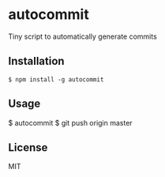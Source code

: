 
# autocommit

Tiny script to automatically generate commits

## Installation

    $ npm install -g autocommit

## Usage

  $ autocommit
  $ git push origin master

## License

MIT
